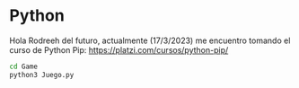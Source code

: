 # Python
Hola Rodreeh del futuro, actualmente (17/3/2023) me encuentro tomando el curso de
Python Pip: https://platzi.com/cursos/python-pip/

```sh
cd Game
python3 Juego.py
```
